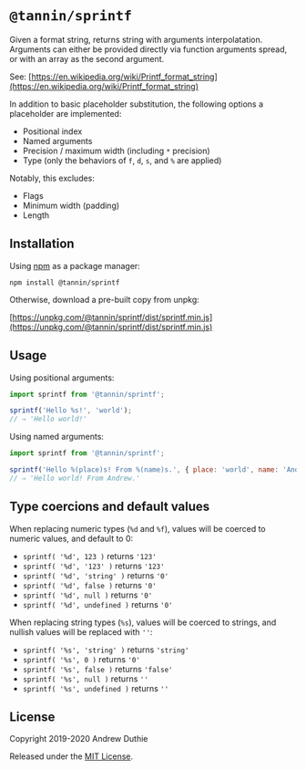 # `@tannin/sprintf`

Given a format string, returns string with arguments interpolatation. Arguments can either be provided directly via function arguments spread, or with an array as the second argument.

See: [https://en.wikipedia.org/wiki/Printf_format_string](https://en.wikipedia.org/wiki/Printf_format_string)

In addition to basic placeholder substitution, the following options a placeholder are implemented:

- Positional index
- Named arguments
- Precision / maximum width (including `*` precision)
- Type (only the behaviors of `f`, `d`, `s`, and `%` are applied)

Notably, this excludes:

- Flags
- Minimum width (padding)
- Length

## Installation

Using [npm](https://www.npmjs.com/) as a package manager:

```
npm install @tannin/sprintf
```

Otherwise, download a pre-built copy from unpkg:

[https://unpkg.com/@tannin/sprintf/dist/sprintf.min.js](https://unpkg.com/@tannin/sprintf/dist/sprintf.min.js)

## Usage

Using positional arguments:

```js
import sprintf from '@tannin/sprintf';

sprintf('Hello %s!', 'world');
// ⇒ 'Hello world!'
```

Using named arguments:

```js
import sprintf from '@tannin/sprintf';

sprintf('Hello %(place)s! From %(name)s.', { place: 'world', name: 'Andrew' });
// ⇒ 'Hello world! From Andrew.'
```

## Type coercions and default values

When replacing numeric types (`%d` and `%f`), values will be coerced to numeric values, and default to 0:

- `sprintf( '%d', 123 )` returns `'123'`
- `sprintf( '%d', '123' )` returns `'123'`
- `sprintf( '%d', 'string' )` returns `'0'`
- `sprintf( '%d', false )` returns `'0'`
- `sprintf( '%d', null )` returns `'0'`
- `sprintf( '%d', undefined )` returns `'0'`

When replacing string types (`%s`), values will be coerced to strings, and nullish values will be replaced with `''`:

- `sprintf( '%s', 'string' )` returns `'string'`
- `sprintf( '%s', 0 )` returns `'0'`
- `sprintf( '%s', false )` returns `'false'`
- `sprintf( '%s', null )` returns `''`
- `sprintf( '%s', undefined )` returns `''`

## License

Copyright 2019-2020 Andrew Duthie

Released under the [MIT License](https://opensource.org/licenses/MIT).
